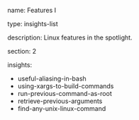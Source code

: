 name: Features I

type: insights-list

description: Linux features in the spotlight.

section: 2

insights:
  - useful-aliasing-in-bash
  - using-xargs-to-build-commands
  - run-previous-command-as-root
  - retrieve-previous-arguments
  - find-any-unix-linux-command
